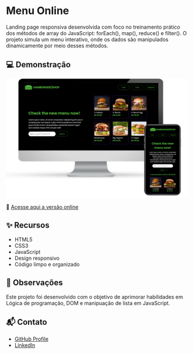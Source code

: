 # Menu Online
Landing page responsiva desenvolvida com foco no treinamento prático dos métodos de array do JavaScript: forEach(), map(), reduce() e filter(). O projeto simula um menu interativo, onde os dados são manipulados dinamicamente por meio desses métodos.


## 💻 Demonstração

<img src="./assets/readme/readme.png" alt="preview" width="500" />

🔗 [Acesse aqui a versão online](https://victorbonifac10.github.io/menu-online/)

## ✨ Recursos

- HTML5
- CSS3 
- JavaScript
- Design responsivo
- Código limpo e organizado

## 📌 Observações

Este projeto foi desenvolvido com o objetivo de aprimorar habilidades em Lógica de programação, DOM e manipuação de lista em JavaScript.

## 📬 Contato

- [GitHub Profile](https://github.com/VictorBonifac10) 
- [LinkedIn](https://www.linkedin.com/in/victor-alves-bonifacio/)
